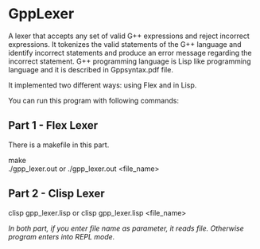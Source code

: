 # GppLexer

A lexer that accepts any set of valid G++ expressions and reject incorrect expressions. It tokenizes the valid statements of the G++ language and identify incorrect statements and produce an error message regarding the incorrect statement. G++ programming language is Lisp like programming language and it is described in Gppsyntax.pdf file.  

It implemented two different ways: using Flex and in Lisp.  

You can run this program with following commands:  

## Part 1 - Flex Lexer

There is a makefile in this part.  
  
make  
./gpp_lexer.out or ./gpp_lexer.out <file_name>  

## Part 2 - Clisp Lexer

clisp gpp_lexer.lisp or clisp gpp_lexer.lisp <file_name>
  

*In both part, if you enter file name as parameter, it reads file. Otherwise program enters into REPL mode.*




